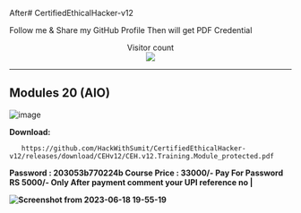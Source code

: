 After# CertifiedEthicalHacker-v12


Follow me & Share my GitHub Profile Then will get PDF Credential

<p align="center"> 
  Visitor count<br>
  <img src="https://profile-counter.glitch.me/HackWithSumit/count.svg" />
</p>

------------------------------------------------------------------------


<H2><B>Modules 20 (AIO)</h2></b>

![image](https://github.com/HackWithSumit/CertifiedEthicalHacker-v12/assets/120317751/9aba7ac9-a001-423b-9298-f647c7b21643)

<b>Download: </b>

       https://github.com/HackWithSumit/CertifiedEthicalHacker-v12/releases/download/CEHv12/CEH.v12.Training.Module_protected.pdf

<b>Password : 203053b770224b
Course Price : 33000/-
Pay For Password RS 5000/- Only
After payment comment your UPI reference no
|

![Screenshot from 2023-06-18 19-55-19](https://github.com/HackWithSumit/CertifiedEthicalHacker-v12/assets/120317751/5d64cf64-dae8-4247-8873-543f9213e4e6)
